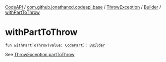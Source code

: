 [CodeAPI](../../../index.md) / [com.github.jonathanxd.codeapi.base](../../index.md) / [ThrowException](../index.md) / [Builder](index.md) / [withPartToThrow](.)

# withPartToThrow

`fun withPartToThrow(value: `[`CodePart`](../../../com.github.jonathanxd.codeapi/-code-part/index.md)`): `[`Builder`](index.md)

See [ThrowException.partToThrow](../part-to-throw.md)

